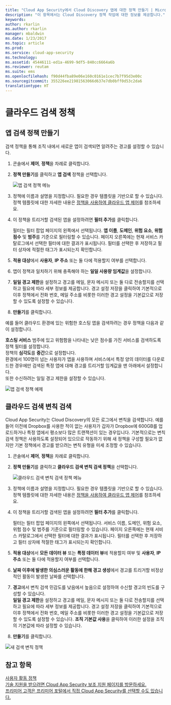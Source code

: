 ```yaml
---
title: "Cloud App Security에서 Cloud Discovery 앱에 대한 정책 만들기 | Microsoft 문서"
description: "이 항목에서는 Cloud Discovery 정책 작업에 대한 정보를 제공합니다."
keywords: 
author: rkarlin
ms.author: rkarlin
manager: mbaldwin
ms.date: 1/23/2017
ms.topic: article
ms.prod: 
ms.service: cloud-app-security
ms.technology: 
ms.assetid: 45446111-ed1a-4699-9df5-840cc6664a6b
ms.reviewer: reutam
ms.suite: ems
ms.openlocfilehash: f90d44fba89e06e160c0161e1cec7b7f95d3e00c
ms.sourcegitcommit: 355226ee21981563066d637e7db0bff0d53c2da6
translationtype: HT
---
```

# <a name="cloud-discovery-policies"></a>클라우드 검색 정책
    
## <a name="creating-an-app-discovery-policy"></a>앱 검색 정책 만들기  
검색 정책을 통해 조직 내에서 새로운 앱이 검색되면 알려주는 경고를 설정할 수 있습니다.  
  
1.  콘솔에서 **제어**, **정책**을 차례로 클릭합니다.  
  
2.  **정책 만들기**를 클릭하고 **앱 검색** 정책을 선택합니다.  
  
     ![앱 검색 정책 메뉴](./media/app-discovery-policy-menu.png "앱 검색 정책 메뉴")  
  
3.  정책에 이름과 설명을 지정합니다. 필요한 경우 템플릿을 기반으로 할 수 있습니다. 정책 템플릿에 대한 자세한 내용은 [정책을 사용하여 클라우드 앱 제어](control-cloud-apps-with-policies.md)를 참조하세요.  
  
4.  이 정책을 트리거할 검색된 앱을 설정하려면 **필터 추가**를 클릭합니다.  
  
     필터는 필터 팝업 페이지의 왼쪽에서 선택됩니다. **앱 이름**, **도메인**, **위험 요소**, **위험 점수** 및 **범주**를 기준으로 필터링할 수 있습니다. 페이지 오른쪽에는 현재 서비스 카탈로그에서 선택한 필터에 대한 결과가 표시됩니다. 필터를 선택한 후 저장하고 필터 상자에 적절한 태그가 표시되는지 확인합니다.  
  
5.  **적용 대상**에서 **사용자**, **IP 주소** 또는 둘 다에 적용할지 여부를 선택합니다.  
  
6.  앱이 정책과 일치하기 위해 충족해야 하는 **일일 사용량 임계값**을 설정합니다.  
  
7.  **일일 경고 제한**을 설정하고 경고를 메일, 문자 메시지 또는 둘 다로 전송할지를 선택하고 필요에 따라 세부 정보를 제공합니다. 경고 설정 저장을 클릭하여 기본적으로 이후 정책에서 전화 번호, 메일 주소를 비롯한 이러한 경고 설정을 기본값으로 저장할 수 있도록 설정할 수 있습니다.  
  
8.  **만들기**를 클릭합니다.  
  
예를 들어 클라우드 환경에 있는 위험한 호스팅 앱을 검색하려는 경우 정책을 다음과 같이 설정합니다.  
  
**호스팅 서비스** 범주에 있고 위험함을 나타내는 낮은 점수를 가진 서비스를 검색하도록 정책 필터를 설정합니다.   
정책의 **심각도**를 **중간**으로 설정합니다.   
환경에서 100명이 넘는 사용자가 앱을 사용하며 서비스에서 특정 양의 데이터를 다운로드한 경우에만 검색된 특정 앱에 대해 경고를 트리거할 임계값을 맨 아래에서 설정합니다.   
또한 수신하려는 일일 경고 제한을 설정할 수 있습니다.  
  
![앱 검색 정책 예제](./media/app-discovery-policy-example.png "앱 검색 정책 예제")  
  
## <a name="cloud-discovery-anomaly-detection"></a>클라우드 검색 변칙 검색  
Cloud App Security는 Cloud Discovery의 모든 로그에서 변칙을 검색합니다. 예를 들어 이전에 Dropbox를 사용한 적이 없는 사용자가 갑자가 Dropbox에 600GB를 업로드하거나 특정 앱에서 평소보다 많은 트랜잭션이 있는 경우입니다. 기본적으로는 변칙 검색 정책은 사용하도록 설정되어 있으므로 작동하기 위해 새 정책을 구성할 필요가 없지만 기본 정책에서 경고를 받으려는 변칙 유형을 미세 조정할 수 있습니다.  
  
1.  콘솔에서 **제어**, **정책**을 차례로 클릭합니다.  
  
2.  **정책 만들기**를 클릭하고 **클라우드 검색 변칙 검색 정책**을 선택합니다.  
  
     ![클라우드 검색 변칙 검색 정책 메뉴](./media/cloud-discovery-anomaly-detection-policy-menu.png "클라우드 검색 변칙 검색 정책 메뉴")  
  
3.  정책에 이름과 설명을 지정합니다. 필요한 경우 템플릿을 기반으로 할 수 있습니다. 정책 템플릿에 대한 자세한 내용은 [정책을 사용하여 클라우드 앱 제어](control-cloud-apps-with-policies.md)를 참조하세요.  
  
4.  이 정책을 트리거할 검색된 앱을 설정하려면 **필터 추가**를 클릭합니다.  
  
     필터는 필터 팝업 페이지의 왼쪽에서 선택됩니다. 서비스 이름, 도메인, 위험 요소, 위험 점수 및 범주를 기준으로 필터링할 수 있습니다. 페이지 오른쪽에는 현재 서비스 카탈로그에서 선택한 필터에 대한 결과가 표시됩니다. 필터를 선택한 후 저장하고 필터 상자에 적절한 태그가 표시되는지 확인합니다.  
  
5.  **적용 대상**에서 **모든 데이터 뷰** 또는 **특정 데이터 뷰**에 적용할지 여부 및 **사용자**, **IP 주소** 또는 둘 다에 적용할지 여부를 선택합니다.  
  
6.  **날짜 이후에 발생한 의심스러운 활동에 한해 경고 생성**에서 경고를 트리거할 비정상적인 활동이 발생한 날짜를 선택합니다.  
  
7.  **경고**에서 변칙 검색 민감도를 낮음에서 높음으로 설정하여 수신할 경고의 빈도를 구성할 수 있습니다.  
**일일 경고 제한**을 설정하고 경고를 메일, 문자 메시지 또는 둘 다로 전송할지를 선택하고 필요에 따라 세부 정보를 제공합니다. 경고 설정 저장을 클릭하여 기본적으로 이후 정책에서 전화 번호, 메일 주소를 비롯한 이러한 경고 설정을 기본값으로 저장할 수 있도록 설정할 수 있습니다. **조직 기본값 사용**을 클릭하여 이러한 설정을 조직의 기본값에 따라 설정할 수 있습니다.  
  
9. **만들기**를 클릭합니다.  
  
![새 검색 변칙 정책](./media/new-discovery-anomaly-policy.png "새 검색 변칙 정책")  
  
## <a name="see-also"></a>참고 항목  
[사용자 활동 정책](user-activity-policies.md)   
[기술 지원을 받으려면 Cloud App Security 보조 지원 페이지를 방문하세요.](http://support.microsoft.com/oas/default.aspx?prid=16031)   
[프리미어 고객은 프리미어 포털에서 직접 Cloud App Security를 선택할 수도 있습니다.](https://premier.microsoft.com/)  
  
  